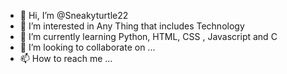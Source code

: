 - 👋 Hi, I’m @Sneakyturtle22
- 👀 I’m interested in Any Thing that includes Technology 
- 🌱 I’m currently learning Python, HTML, CSS , Javascript and C 
- 💞️ I’m looking to collaborate on ...
- 📫 How to reach me ...


<!---
Sneakyturtle22/Sneakyturtle22 is a ✨ special ✨ repository because its `README.md` (this file) appears on your GitHub profile.
You can click the Preview link to take a look at your changes.
--->
